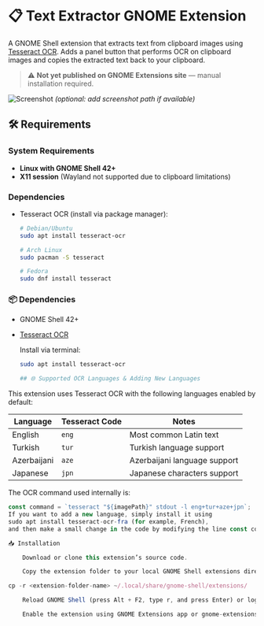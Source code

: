 # 📋 Text Extractor GNOME Extension

A GNOME Shell extension that extracts text from clipboard images using [Tesseract OCR](https://github.com/tesseract-ocr/tesseract). Adds a panel button that performs OCR on clipboard images and copies the extracted text back to your clipboard.

> ⚠️ **Not yet published on GNOME Extensions site** — manual installation required.

![Screenshot](screenshot.png) *(optional: add screenshot path if available)*

## 🛠 Requirements

### System Requirements
- **Linux with GNOME Shell 42+**
- **X11 session** (Wayland not supported due to clipboard limitations)

### Dependencies
- Tesseract OCR (install via package manager):
  ```bash
  # Debian/Ubuntu
  sudo apt install tesseract-ocr
  
  # Arch Linux
  sudo pacman -S tesseract
  
  # Fedora
  sudo dnf install tesseract
### 📦 Dependencies
- GNOME Shell 42+
- [Tesseract OCR](https://github.com/tesseract-ocr/tesseract)
  
  Install via terminal:
  ```bash
  sudo apt install tesseract-ocr

  ## 🌐 Supported OCR Languages & Adding New Languages

This extension uses Tesseract OCR with the following languages enabled by default:

| Language    | Tesseract Code | Notes                       |
|-------------|----------------|-----------------------------|
| English     | `eng`          | Most common Latin text       |
| Turkish     | `tur`          | Turkish language support     |
| Azerbaijani | `aze`          | Azerbaijani language support |
| Japanese    | `jpn`          | Japanese characters support  |

The OCR command used internally is:

```js
const command = `tesseract "${imagePath}" stdout -l eng+tur+aze+jpn`;
If you want to add a new language, simply install it using
sudo apt install tesseract-ocr-fra (for example, French),
and then make a small change in the code by modifying the line const command = `tesseract "${imagePath}" stdout -l eng+tur+aze+jpn`; to --> const command = `tesseract "${imagePath}" stdout -l eng+tur+aze+jpn+fra`;

📥 Installation

    Download or clone this extension’s source code.

    Copy the extension folder to your local GNOME Shell extensions directory:

cp -r <extension-folder-name> ~/.local/share/gnome-shell/extensions/

    Reload GNOME Shell (press Alt + F2, type r, and press Enter) or log out and back in.

    Enable the extension using GNOME Extensions app or gnome-extensions CLI.
